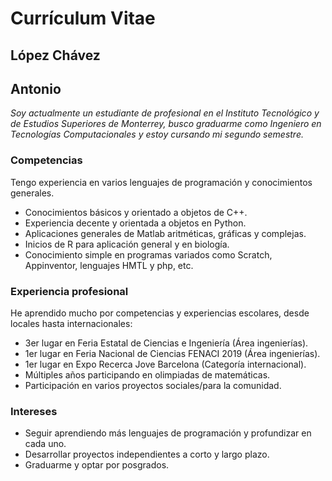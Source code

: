 # Currículum Vitae
## López Chávez
## Antonio

_Soy actualmente un estudiante de profesional en el Instituto Tecnológico y de Estudios Superiores de Monterrey, busco graduarme como Ingeniero en Tecnologías Computacionales y estoy cursando mi segundo semestre._

### Competencias
Tengo experiencia en varios lenguajes de programación y conocimientos generales.
* Conocimientos básicos y orientado a objetos de C++.
* Experiencia decente y orientada a objetos en Python.
* Aplicaciones generales de Matlab aritméticas, gráficas y complejas.
* Inicios de R para aplicación general y en biología.
* Conocimiento simple en programas variados como Scratch, Appinventor, lenguajes HMTL y php, etc.

### Experiencia profesional
He aprendido mucho por competencias y experiencias escolares, desde locales hasta internacionales:

* 3er lugar en Feria Estatal de Ciencias e Ingeniería (Área ingenierías).
* 1er lugar en Feria Nacional de Ciencias FENACI 2019 (Área ingenierías).
* 1er lugar en Expo Recerca Jove Barcelona (Categoría internacional).
* Múltiples años participando en olimpiadas de matemáticas.
* Participación en varios proyectos sociales/para la comunidad.

### Intereses
* Seguir aprendiendo más lenguajes de programación y profundizar en cada uno.
* Desarrollar proyectos independientes a corto y largo plazo.
* Graduarme y optar por posgrados.
